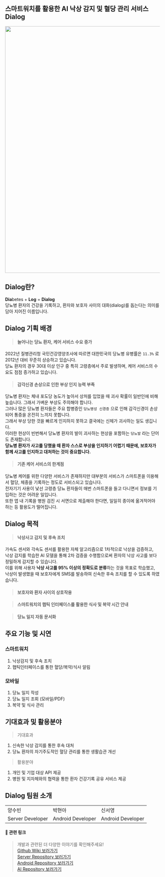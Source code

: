 ## 스마트워치를 활용한 AI 낙상 감지 및 혈당 관리 서비스 Dialog

<img src="https://github.com/user-attachments/assets/48bdf9fc-20c9-4e9f-a6bf-7498137fada2" width="800px" alert="logo"/>

## Dialog란?

**Dia**betes + **Log** = **Dialog** <br/>
당뇨병 환자의 건강을 기록하고, 환자와 보호자 사이의 대화(dialog)를 돕는다는 의미를 담아 지어진 이름입니다. 

## Dialog 기획 배경

> #### 늘어나는 당뇨 환자, 케어 서비스 수요 증가

2022년 질병관리청 국민건강영양조사에 따르면 대한민국의 당뇨병 유병률은 `11.3%` 로 2012년 대비 꾸준히 상승하고 있습니다. <br/>
당뇨 환자의 경우 30대 이상 인구 중 특히 고령층에서 주로 발생하며, 케어 서비스의 수요도 점점 증가하고 있습니다. 

> #### 감각신경 손상으로 인한 부상 인지 능력 부족

당뇨병 환자는 체내 포도당 농도가 높아서 상처를 입었을 때 괴사 확률이 일반인에 비해 높습니다. 그래서 가벼운 부상도 주의해야 합니다. <br/>
그러나 많은 당뇨병 환자들은 주요 합병증인 `당뇨병성 신경증` 으로 인해 감각신경이 손상되어 통증을 온전히 느끼지 못합니다. <br/>
그래서 부상 당한 것을 빠르게 인지하지 못하고 결국에는 신체가 괴사하는 일도 생깁니다. <br/>
이러한 현상이 빈번해서 당뇨병 환자의 발이 괴사하는 현상을 포함하는 `당뇨발` 라는 단어도 존재합니다. <br/>
**당뇨병 환자가 사고를 당했을 때 환자 스스로 부상을 인지하기 어렵기 때문에, 보호자가 함께 사고를 인지하고 대처하는 것이 중요합니다.**

> #### 기존 케어 서비스의 한계점

당뇨병 케어를 위한 다양한 서비스가 존재하지만 대부분의 서비스가 스마트폰을 이용해서 혈당, 체중을 기록하는 정도로 서비스되고 있습니다. <br/>
전자기기 사용이 낯선 고령층 당뇨 환자들이 매번 스마트폰을 들고 다니면서 정보를 기입하는 것은 어려운 일입니다. <br/>
또한 앱 내 기록을 병원 검진 시 서면으로 제출해야 한다면, 일일히 종이에 옮겨적어야 하는 등 활용도가 떨어집니다. <br/>

## Dialog 목적

> #### 낙상사고 감지 및 후속 조치

가속도 센서와 각속도 센서를 활용한 자체 알고리즘으로 1차적으로 낙상을 검증하고, <br/>
낙상 감지를 학습한 AI 모델을 통해 2차 검증을 수행함으로써 환자의 낙상 사고를 보다 정밀하게 감지할 수 있습니다.  <br/>
이를 위해 사용자 **낙상 사고를 95% 이상의 정확도로 분류**하는 것을 목표로 학습했고, 낙상이 발생했을 때 보호자에게 SMS를 발송하여 신속한 후속 조치를 할 수 있도록 하였습니다.  <br/>

> #### 보호자와 환자 사이의 상호작용



> #### 스마트워치의 햅틱 인터페이스를 활용한 식사 및 복약 시간 안내



> #### 당뇨 일지 자동 문서화



## 주요 기능 및 시연

### 스마트워치
1. 낙상감지 및 후속 조치
2. 햅틱인터페이스를 통한 혈당/복약/식사 알림

### 모바일
1. 당뇨 일지 작성
2. 당뇨 일지 조회 (모바일/PDF)
3. 복약 및 식사 관리

## 기대효과 및 활용분야

> 기대효과

1. 신속한 낙상 감지를 통한 후속 대처
2. 당뇨 환자의 자기주도적인 혈당 관리를 통한 생활습관 개선

> 활용분야

1. 개인 및 기업 대상 API 제공
2. 병원 및 지자체와의 협력을 통한 환자 건강기록 공유 서비스 제공



## Dialog 팀원 소개
<table>
  <tr>
    <td>양수빈</td>
    <td>박현아</td>
    <td>신서영</td>
  </tr>
  <tr>
    <td>Server Developer</td>
    <td>Android Developer</td>
    <td>Android Developer</td>
  </tr>
</table>

#### 🔗 관련 링크
> 개발과 관련된 더 다양한 이야기를 확인해주세요!<br/>
> <a href="https://github.com/epilog-swu/Front/wiki">Github Wiki 보러가기</a><br/>
> <a href="https://github.com/epilog-swu/Server">Server Repository 보러가기</a><br/>
> <a href="https://github.com/epilog-swu/Front">Android Repository 보러가기</a><br/>
> <a href="https://github.com/epilog-swu/AI">AI Repository 보러가기</a>
